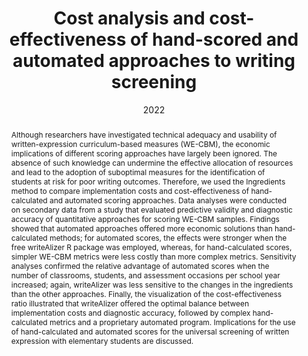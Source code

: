 ---
title: 'Cost analysis and cost-effectiveness of hand-scored and automated approaches to writing screening'

# Authors
# If you created a profile for a user (e.g. the default `admin` user), write the username (folder name) here
# and it will be replaced with their full name and linked to their profile.
authors:
  - admin
  - Milena A. Keller-Margulis
  - Sterett H. Mercer

# Author notes (optional)
#author_notes:
#  - 'Equal contribution'
#  - 'Equal contribution'

date: '2022'
doi: '10.1016/j.jsp.2022.03.003'

# Schedule page publish date (NOT publication's date).
publishDate: '2022-03-28T00:00:00Z'

# Publication type.
# Legend: 0 = Uncategorized; 1 = Conference paper; 2 = Journal article;
# 3 = Preprint / Working Paper; 4 = Report; 5 = Book; 6 = Book section;
# 7 = Thesis; 8 = Patent
publication_types: ['2']

# Publication name and optional abbreviated publication name.
publication: In *Journal of School Psychology*
publication_short: In *JSP*

abstract: Although researchers have investigated technical adequacy and usability of written-expression curriculum-based measures (WE-CBM), the economic implications of different scoring approaches have largely been ignored. The absence of such knowledge can undermine the effective allocation of resources and lead to the adoption of suboptimal measures for the identification of students at risk for poor writing outcomes. Therefore, we used the Ingredients method to compare implementation costs and cost-effectiveness of hand-calculated and automated scoring approaches. Data analyses were conducted on secondary data from a study that evaluated predictive validity and diagnostic accuracy of quantitative approaches for scoring WE-CBM samples. Findings showed that automated approaches offered more economic solutions than hand-calculated methods; for automated scores, the effects were stronger when the free writeAlizer R package was employed, whereas, for hand-calculated scores, simpler WE-CBM metrics were less costly than more complex metrics. Sensitivity analyses confirmed the relative advantage of automated scores when the number of classrooms, students, and assessment occasions per school year increased; again, writeAlizer was less sensitive to the changes in the ingredients than the other approaches. Finally, the visualization of the cost-effectiveness ratio illustrated that writeAlizer offered the optimal balance between implementation costs and diagnostic accuracy, followed by complex hand-calculated metrics and a proprietary automated program. Implications for the use of hand-calculated and automated scores for the universal screening of written expression with elementary students are discussed.

# Summary. An optional shortened abstract.
#summary: Lorem ipsum dolor sit amet, consectetur adipiscing elit. Duis posuere tellus ac convallis placerat. Proin tincidunt magna sed ex sollicitudin condimentum.

tags: ["Written expression", "Curriculum-based measurement", "Automated text evaluation", "Universal screening", "Cost analysis", "Cost effectiveness"]

# Display this page in the Featured widget?
featured: true

# Custom links (uncomment lines below)
# links:
# - name: Custom Link
#   url: http://example.org

url_pdf: 'https://www.sciencedirect.com/science/article/pii/S0022440522000231?via%3Dihub'
url_code: ''
url_dataset: ''
url_poster: ''
url_project: ''
url_slides: ''
url_source: ''
url_video: ''

# Featured image
# To use, add an image named `featured.jpg/png` to your page's folder.
#image:
#  caption: 'Image credit: [**Unsplash**](https://unsplash.com/photos/pLCdAaMFLTE)'
#  focal_point: ''
#  preview_only: false

# Associated Projects (optional).
#   Associate this publication with one or more of your projects.
#   Simply enter your project's folder or file name without extension.
#   E.g. `internal-project` references `content/project/internal-project/index.md`.
#   Otherwise, set `projects: []`.
#projects:
#  - example

# Slides (optional).
#   Associate this publication with Markdown slides.
#   Simply enter your slide deck's filename without extension.
#   E.g. `slides: "example"` references `content/slides/example/index.md`.
#   Otherwise, set `slides: ""`.
#slides: example
---